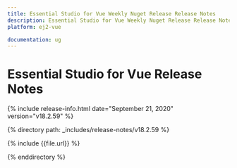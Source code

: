 ```yaml
---
title: Essential Studio for Vue Weekly Nuget Release Release Notes  
description: Essential Studio for Vue Weekly Nuget Release Release Notes  
platform: ej2-vue

documentation: ug
---
```


# Essential Studio for  Vue  Release Notes  

{% include release-info.html date="September 21, 2020"   version="v18.2.59"  %} 

{% directory path: _includes/release-notes/v18.2.59 %}

{% include {{file.url}} %}

{% enddirectory %}
   